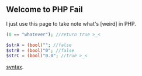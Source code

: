 ## Welcome to PHP Fail

I just use this page to take note what's [weird] in PHP.

```php
(0 == "whatever"); //return true >_<

$strA = (bool)""; //false
$strB = (bool)"0"; //false
$strC = (bool)"0.0"; //true >_<


```

[syntax](https://docs.github.com/en/github/writing-on-github/getting-started-with-writing-and-formatting-on-github/basic-writing-and-formatting-syntax).
